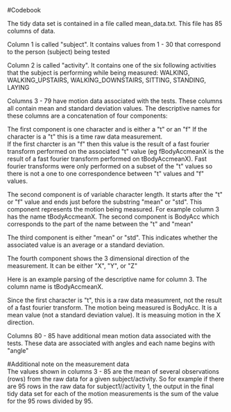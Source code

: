 #Codebook 

The tidy data set is contained in a file called mean_data.txt.  This file has 85 columns of data.  

Column 1 is called "subject".  It contains values from 1 - 30 that correspond to the person (subject) being tested  

Column 2 is called "activity".  It contains one of the six following activities that the subject is performing
while being measured: WALKING, WALKING_UPSTAIRS, WALKING_DOWNSTAIRS, SITTING, STANDING, LAYING  

Columns 3 - 79 have  motion data associated with the tests. These columns all contain mean and standard deviation values.
The descriptive names for these columns are a concatenation of four components:  

The first component is one character and is either a "t" or an "f"  If the character is a "t" this is a time raw data measurement.  
If the first charcter is an "f" then this value is the result of a fast fourier transform performed on the
associated "t" value  (eg fBodyAccmeanX is the result of a fast fourier transform performed on tBodyAccmeanX).
Fast fourier transforms were only performed on a subset of the "t" values so there is not a one to one correspondence
between "t" values and "f" values.  

The second component is of variable character length.  It starts after the "t" or "f" value and ends just before the
substring "mean" or "std".  This component represents the motion being measured.  For example column 3 has the name
tBodyAccmeanX.  The second component is BodyAcc which corresponds to the part of the name between the "t" and "mean"  

The third component is either "mean" or "std".  This indicates whether the associated value is an average or a standard
deviation.  

The fourth component shows the 3 dimensional direction of the measurement.  It can be either "X", "Y", or "Z"  

Here is an example parsing of the descriptive name for column 3.  The column name is tBodyAccmeanX.  

Since the first character is "t", this is a raw data measumrent, not the result of a fast fourier transform.  The
motion being measured is BodyAcc.  It is a mean value (not a standard deviation value).  It is measuing motion in the
X direction. 

Columns 80 - 85 have additional  mean motion data associated with the tests. These data are associated with 
angles and each name begins with "angle"

#Additional note on the measurement data  
The values shown in columns 3 - 85 are the mean of several observations (rows) from the raw data for a given subject/activity.
So for example if there are 95 rows in the raw data for subject1//activity 1, the output in the final tidy data set for
each of the motion measurements is the sum of the value for the 95 rows divided by 95.  












